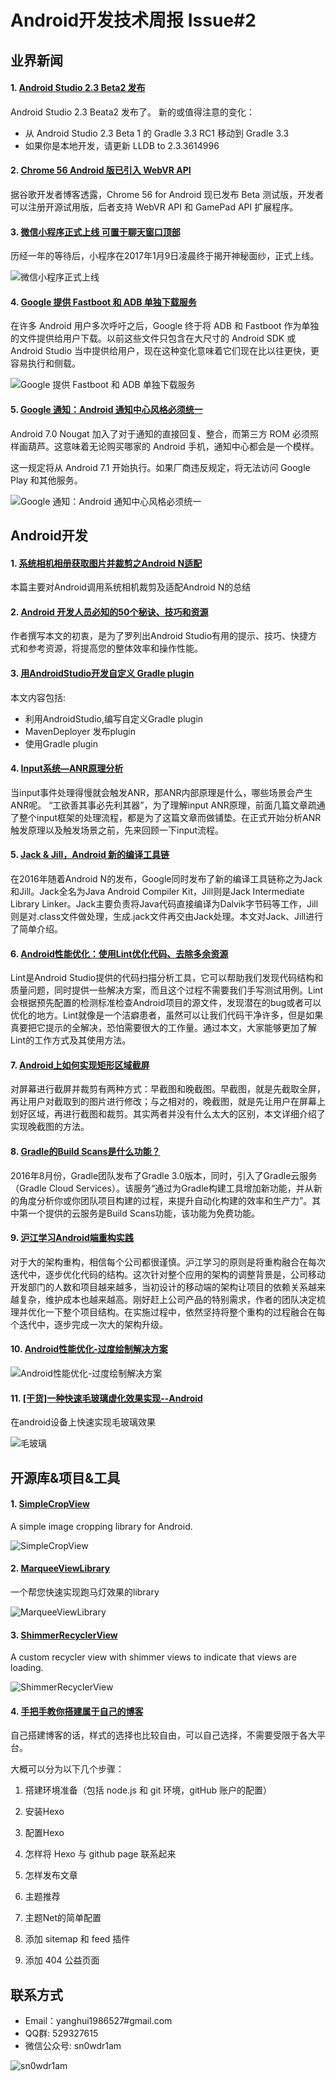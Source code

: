 # Android开发技术周报 Issue#2

## 业界新闻
#### 1. [Android Studio 2.3 Beta2 发布](https://www.oschina.net/news/80878/android-studio-2-3-beta2)
Android Studio 2.3 Beata2 发布了。
新的或值得注意的变化：
* 从 Android Studio 2.3 Beta 1 的 Gradle 3.3  RC1 移动到 Gradle 3.3  
* 如果你是本地开发，请更新 LLDB to 2.3.3614996

#### 2. [Chrome 56 Android 版已引入 WebVR API](https://www.oschina.net/news/80872/chrome-56-android-can-use-webar-api)
据谷歌开发者博客透露，Chrome 56 for Android 现已发布 Beta 测试版，开发者可以注册开源试用版，后者支持 WebVR API 和 GamePad API 扩展程序。

#### 3. [微信小程序正式上线 可置于聊天窗口顶部](http://tech.qq.com/a/20170109/000599.htm)
历经一年的等待后，小程序在2017年1月9日凌晨终于揭开神秘面纱，正式上线。

![微信小程序正式上线](http://img1.gtimg.com/tech/pics/hv1/183/35/2177/141568533.png)

#### 4. [Google 提供 Fastboot 和 ADB 单独下载服务](https://www.oschina.net/news/80796/google-open-platform-tools)
在许多 Android 用户多次呼吁之后，Google 终于将 ADB 和 Fastboot 作为单独的文件提供给用户下载。以前这些文件只包含在大尺寸的 Android SDK 或 Android Studio 当中提供给用户，现在这种变化意味着它们现在比以往更快，更容易执行和侧载。

![Google 提供 Fastboot 和 ADB 单独下载服务](https://static.oschina.net/uploads/space/2017/0107/225422_zT9F_2896879.jpg)

#### 5. [Google 通知：Android 通知中心风格必须统一](https://www.oschina.net/news/80947/android-notification-center-style-must-be-uniform)
Android 7.0 Nougat 加入了对于通知的直接回复、整合，而第三方 ROM 必须照样画葫芦。这意味着无论购买哪家的 Android 手机，通知中心都会是一个模样。

这一规定将从 Android 7.1 开始执行。如果厂商违反规定，将无法访问 Google Play 和其他服务。

![Google 通知：Android 通知中心风格必须统一](https://static.oschina.net/uploads/space/2017/0113/101725_1PzR_2896879.png)
## Android开发
#### 1. [系统相机相册获取图片并裁剪之Android N适配](http://www.jianshu.com/p/dffd7533b636)
本篇主要对Android调用系统相机裁剪及适配Android N的总结

#### 2. [Android 开发人员必知的50个秘诀、技巧和资源](https://www.oschina.net/news/80873/50-tips-tips-and-resources-android-developers-must-know)
作者撰写本文的初衷，是为了罗列出Android Studio有用的提示、技巧、快捷方式和参考资源，将提高您的整体效率和操作性能。


#### 3. [用AndroidStudio开发自定义 Gradle plugin](http://t.cn/RM9YIZq)
本文内容包括: 
* 利用AndroidStudio,编写自定义Gradle plugin
* MavenDeployer 发布plugin
* 使用Gradle plugin

#### 4. [Input系统—ANR原理分析](http://gityuan.com/2017/01/01/input-anr/)
当input事件处理得慢就会触发ANR，那ANR内部原理是什么，哪些场景会产生ANR呢。 “工欲善其事必先利其器”，为了理解input ANR原理，前面几篇文章疏通了整个input框架的处理流程，都是为了这篇文章而做铺垫。在正式开始分析ANR触发原理以及触发场景之前，先来回顾一下input流程。

#### 5. [Jack & Jill，Android 新的编译工具链](https://zhuanlan.zhihu.com/p/24708104?hmsr=toutiao.io&utm_medium=toutiao.io&utm_source=toutiao.io)
在2016年随着Android N的发布，Google同时发布了新的编译工具链称之为Jack和Jill。Jack全名为Java Android Compiler Kit，Jill则是Jack Intermediate Library Linker。Jack主要负责将Java代码直接编译为Dalvik字节码等工作，Jill则是对.class文件做处理，生成.jack文件再交由Jack处理。本文对Jack、Jill进行了简单介绍。

#### 6. [Android性能优化：使用Lint优化代码、去除多余资源](http://blog.csdn.net/u011240877/article/details/54141714)
Lint是Android Studio提供的代码扫描分析工具，它可以帮助我们发现代码结构和质量问题，同时提供一些解决方案，而且这个过程不需要我们手写测试用例。Lint会根据预先配置的检测标准检查Android项目的源文件，发现潜在的bug或者可以优化的地方。Lint就像是一个洁癖患者，虽然可以让我们代码干净许多，但是如果真要把它提示的全解决，恐怕需要很大的工作量。通过本文，大家能够更加了解Lint的工作方式及其使用方法。

#### 7. [Android上如何实现矩形区域截屏](http://www.jianshu.com/p/0462dae4c808?hmsr=toutiao.io&utm_medium=toutiao.io&utm_source=toutiao.io)
对屏幕进行截屏并裁剪有两种方式：早截图和晚截图。早截图，就是先截取全屏，再让用户对截取到的图片进行修改；与之相对的，晚截图，就是先让用户在屏幕上划好区域，再进行截图和裁剪。其实两者并没有什么太大的区别，本文详细介绍了实现晚截图的方法。

#### 8. [Gradle的Build Scans是什么功能？](http://mp.weixin.qq.com/s?__biz=MzA3ODg4MDk0Ng==&mid=2651113007&idx=1&sn=a988037902605fc1691cd4b0aebb0efd)
2016年8月份，Gradle团队发布了Gradle 3.0版本，同时，引入了Gradle云服务（Gradle Cloud Services）。该服务“通过为Gradle构建工具增加新功能，并从新的角度分析你或你团队项目构建的过程，来提升自动化构建的效率和生产力”。其中第一个提供的云服务是Build Scans功能，该功能为免费功能。

#### 9. [沪江学习Android端重构实践](http://mp.weixin.qq.com/s?__biz=MzA3ODg4MDk0Ng==&mid=2651113015&idx=1&sn=8a83441294728480567d5d44ad53062c)
对于大的架构重构，相信每个公司都很谨慎。沪江学习的原则是将重构融合在每次迭代中，逐步优化代码的结构。这次针对整个应用的架构的调整背景是，公司移动开发部门的人数和项目越来越多，当初设计的移动端的架构让项目的依赖关系越来越复杂，维护成本也越来越高。刚好赶上公司产品的特别需求，作者的团队决定梳理并优化一下整个项目结构。在实施过程中，依然坚持将整个重构的过程融合在每个迭代中，逐步完成一次大的架构升级。

#### 10. [Android性能优化-过度绘制解决方案](http://www.jianshu.com/p/cc893397dc9f)

![Android性能优化-过度绘制解决方案](http://upload-images.jianshu.io/upload_images/4307880-226e5029d6c83b8d.png?imageMogr2/auto-orient/strip%7CimageView2/2/w/1240)

#### 11. [[干货]一种快速毛玻璃虚化效果实现--Android](http://www.jianshu.com/p/7ae7dfe47a70)
在android设备上快速实现毛玻璃效果

![毛玻璃](http://upload-images.jianshu.io/upload_images/281665-7d8e09155f0baf0e.png?imageMogr2/auto-orient/strip%7CimageView2/2/w/1240)

## 开源库&项目&工具
#### 1. [SimpleCropView](https://github.com/IsseiAoki/SimpleCropView)
A simple image cropping library for Android.

![SimpleCropView](https://camo.githubusercontent.com/4543749a82bbbcf158fe81e593c85aabeca4fe1b/68747470733a2f2f7261772e6769746875622e636f6d2f77696b692f4973736569416f6b692f53696d706c6543726f70566965772f696d616765732f312e312e302f64656d6f5f62617369635f75736167652e676966)

#### 2. [MarqueeViewLibrary](https://github.com/gongwen/MarqueeViewLibrary)
一个帮您快速实现跑马灯效果的library

![MarqueeViewLibrary](https://github.com/gongwen/MarqueeViewLibrary/raw/master/screenshot/screen_shot.gif)

#### 3. [ShimmerRecyclerView](https://github.com/sharish/ShimmerRecyclerView)
A custom recycler view with shimmer views to indicate that views are loading. 

![ShimmerRecyclerView](https://github.com/sharish/ShimmerRecyclerView/raw/master/screenshots/list_demo.gif)

#### 4. [手把手教你搭建属于自己的博客](http://t.cn/RM9dLoL)
自己搭建博客的话，样式的选择也比较自由，可以自己选择，不需要受限于各大平台。

大概可以分为以下几个步骤：

1. 搭建环境准备（包括 node.js 和 git 环境，gitHub 账户的配置）

2. 安装Hexo

3. 配置Hexo

4. 怎样将 Hexo 与 github page 联系起来

5. 怎样发布文章

6. 主题推荐

7. 主题Net的简单配置

8. 添加 sitemap 和 feed 插件

9. 添加 404 公益页面


## 联系方式
* Email：yanghui1986527#gmail.com
* QQ群: 529327615     
* 微信公众号:  sn0wdr1am    

![sn0wdr1am](https://static.dingtalk.com/media/lADOmAwFCs0BAs0BAg_258_258.jpg)
